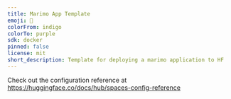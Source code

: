 ```yaml
---
title: Marimo App Template
emoji: 🏢
colorFrom: indigo
colorTo: purple
sdk: docker
pinned: false
license: mit
short_description: Template for deploying a marimo application to HF
---
```


Check out the configuration reference at https://huggingface.co/docs/hub/spaces-config-reference

